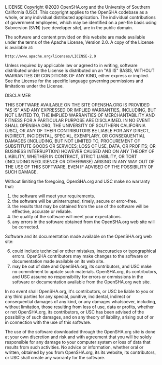 LICENSE
Copyright ©2020 OpenSHA.org and the University of Southern California (USC). This copyright applies to the OpenSHA codebase as a whole, or any individual distributed application. The individual contributions of government employees, which may be identified on a per-file basis using Subversion (SVN) (see developer site), are in the public domain.

The software and content provided on this website are made available under the terms of the Apache License, Version 2.0. A copy of the License is available at:

    http://www.apache.org/licenses/LICENSE-2.0

Unless required by applicable law or agreed to in writing, software distributed under the License is distributed on an "AS IS" BASIS, WITHOUT WARRANTIES OR CONDITIONS OF ANY KIND, either express or implied. See the License for the specific language governing permissions and limitations under the License.

DISCLAIMER

THIS SOFTWARE AVAILABLE ON THE SITE OPENSHA.ORG IS PROVIDED "AS IS" AND ANY EXPRESSED OR IMPLIED WARRANTIES, INCLUDING, BUT NOT LIMITED TO, THE IMPLIED WARRANTIES OF MERCHANTABILITY AND FITNESS FOR A PARTICULAR PURPOSE ARE DISCLAIMED. IN NO EVENT SHALL OPENSHA.ORG, THE UNIVERSITY OF SOUTHERN CALIFORNIA (USC), OR ANY OF THEIR CONTRIBUTORS BE LIABLE FOR ANY DIRECT, INDIRECT, INCIDENTAL, SPECIAL, EXEMPLARY, OR CONSEQUENTIAL DAMAGES (INCLUDING, BUT NOT LIMITED TO, PROCUREMENT OF SUBSTITUTE GOODS OR SERVICES; LOSS OF USE, DATA, OR PROFITS; OR BUSINESS INTERRUPTION) HOWEVER CAUSED AND ON ANY THEORY OF LIABILITY, WHETHER IN CONTRACT, STRICT LIABILITY, OR TORT (INCLUDING NEGLIGENCE OR OTHERWISE) ARISING IN ANY WAY OUT OF THE USE OF THIS SOFTWARE, EVEN IF ADVISED OF THE POSSIBILITY OF SUCH DAMAGE.

Without limiting the foregoing, OpenSHA.org and USC make no warranty that:

1. the software will meet your requirements.
2. the software will be uninterrupted, timely, secure or error-free.
3. the results that may be obtained from the use of the software will be effective, accurate or reliable.
4. the quality of the software will meet your expectations.
5. any errors in the software obtained from the OpenSHA.org web site will be corrected.

Software and its documentation made available on the OpenSHA.org web site:

6. could include technical or other mistakes, inaccuracies or typographical errors. OpenSHA contributors may make changes to the software or documentation made available on its web site.
7. may be out of date and OpenSHA.org, its contributors, and USC make no commitment to update such materials.
OpenSHA.org, its contributors, and USC assume no responsibility for errors or ommissions in the software or documentation available from the OpenSHA.org web site.

In no event shall OpenSHA.org, it's contributors, or USC be liable to you or any third parties for any special, punitive, incidental, indirect or consequential damages of any kind, or any damages whatsoever, including, without limitation, those resulting from loss of use, data or profits, whether or not OpenSHA.org, its contributors, or USC has been advised of the possibility of such damages, and on any theory of liability, arising out of or in connection with the use of this software.

The use of the software downloaded through the OpenSHA.org site is done at your own discretion and risk and with agreement that you will be solely responsible for any damage to your computer system or loss of data that results from such activities. No advice or information, whether oral or written, obtained by you from OpenSHA.org, its its website, its contributors, or USC shall create any warranty for the software.